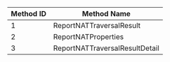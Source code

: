 | Method ID | Method Name |
| --- | --- |
| 1 | ReportNATTraversalResult |
| 2 | ReportNATProperties |
| 3 | ReportNATTraversalResultDetail |